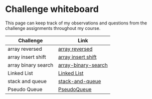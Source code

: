 
<!-- ## [array reversed](./array-reverse/README.md)

## [array insert shift](./array-insert-shift/README.MD)

|              |           |
|--------------|-----------|
| array reversed |  [array reversed](./array-reverse/README.md) |
| array insert shift | [array insert shift](./array-insert-shift/README.MD)  |
 -->

# Challenge whiteboard

This page can keep track of my observations and questions from the challenge assignments throughout my course.

| **Challenge**      | **Link**|
| -----------      | ----------- |
| array reversed | [array reversed](./array-reverse/README.md) |
| array insert shift | [array insert shift](./array-insert-shift/README.MD) |
| array binary search | [array-binary-search](./array-binary-search/README.md) |
| Linked List | [Linked List](./linked-list/README.md) |
| stack and queue | [stack-and-queue](./stack-and-queue/README.md) |
| Pseudo Queue | [PseudoQueue](./stack-and-queue/pseudo-queue.md) |
